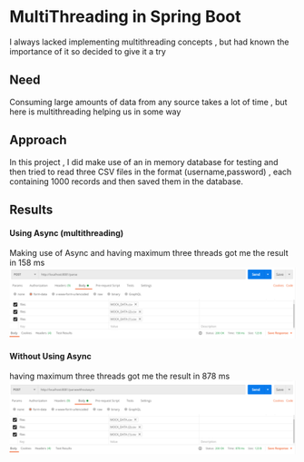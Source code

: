 # MultiThreading in Spring Boot
I always lacked implementing multithreading concepts , but had known the importance of it so decided to give it a try

## Need
Consuming large amounts of data from any source takes a lot of time , but here is 
multithreading helping us in some way  

## Approach

In this project , I did make use of an in memory database for testing and then tried
to read three CSV files in the format (username,password) , each containing
1000 records and then saved them in the database.

## Results

#### Using Async (multithreading)

Making use of Async and having maximum three threads got me the result in 158 ms
![alt text](async.PNG)

#### Without Using Async 

having maximum three threads got me the result in 878 ms
![alt text](withoutasync.PNG)

